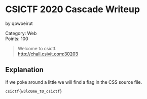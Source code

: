 # CSICTF 2020 Cascade Writeup
by qpwoeirut

Category: Web<br>
Points: 100

> Welcome to csictf.<br>
> http://chall.csivit.com:30203

## Explanation
If we poke around a little we will find a flag in the CSS source file.

`csictf{w3lc0me_t0_csictf}`